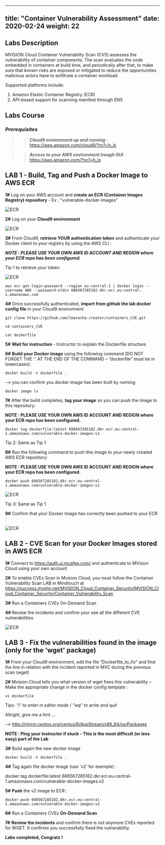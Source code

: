 
---
title: "Container Vulnerability Assessment"
date: 2020-02-24
weight: 22
---

## Labs Description

MVISION Cloud Container Vulnerability Scan (CVS) assesses the vulnerability of container components. The scan evaluates the code embedded in containers at build time, and periodically after that, to make sure that known risks are exposed or mitigated to reduce the opportunities malicious actors have to exfiltrate a container workload.

Supported platforms include:

1. Amazon Elastic Container Registry (ECR)
2. API-based support for scanning manifest through ENS

## Labs Course

### *_Prerequisites_*
>> _**Cloud9 environment up and running**_ : https://aws.amazon.com/cloud9/?nc1=h_ls

>>***Access to your AWS environment trough GUI*** : https://aws.amazon.com/?nc1=h_ls

## LAB 1 - Build, Tag and Push a Docker Image to AWS ECR
**1#** Log on your AWS account and **create an ECR (Container Images Registry) repository** - Ex : "vulnerable-docker-images"

![ECR](/images/ECR-1.png?classes=border,shadow)

**2#** Log on your **Cloud9 environment** 

![ECR](/images/ECR-02.png?classes=border,shadow)

**3#** From Cloud9, **retrieve YOUR authentication token** and authenticate your Docker client to your registry by using the AWS CLI :

***NOTE : PLEASE USE YOUR OWN AWS ID ACCOUNT AND REGION where your ECR repo has been configured.***

Tip 1 to retrieve your token:

![ECR](/images/ECR-03.png?classes=border,shadow)

```
aws ecr get-login-password --region eu-central-1 | docker login --username AWS --password-stdin 686567285182.dkr.ecr.eu-central-1.amazonaws.com

```
**4#** Once successfully authenticated, **import from github the lab docker config file** in your Cloud9 environment

```
git clone https://github.com/lmarecha-creator/containers_CVE.git
```

```
cd containers_CVE
```

```
cat dockerfile
```
**5#** **Wait for instruction** - Instructor to explain the Dockerfile structure

**6#** **Build your Docker image** using the following command (DO NOT FORGET THE ‘.’ AT THE END OF THE COMMAND – “dockerfile” must be in lowercases):

```
docker build -t dockerfile .
```
--> you can confirm you docker image has been built by running 

```
docker image ls
```

**7#** After the build completes, **tag your image** so you can push the image to this repository:

**NOTE : PLEASE USE YOUR OWN AWS ID ACCOUNT AND REGION where your ECR repo has been configured.**

```
docker tag dockerfile:latest 686567285182.dkr.ecr.eu-central-1.amazonaws.com/vulnerable-docker-images:v1
```
Tip 2: Same as Tip 1

**8#** Run the following command to push this image to your newly created AWS ECR repository:

**NOTE : PLEASE USE YOUR OWN AWS ID ACCOUNT AND REGION where your ECR repo has been configured.**

```
docker push 686567285182.dkr.ecr.eu-central-1.amazonaws.com/vulnerable-docker-images:v1
```
![ECR](/images/ECR-04.png?classes=border,shadow)

Tip 3: Same as Tip 1

**9#** Confirm that your Docker Image has correctly been pushed to your ECR :

![ECR](/images/ECR-05.png?classes=border,shadow)

## LAB 2 - CVE Scan for your Docker Images stored in AWS ECR

**1#**	Connect to https://auth.ui.mcafee.com/ and authenticate to MVision Cloud using your own account

**2#**	To enable CVEs Scan in Mvision Cloud, you must follow the Container Vulnerability Scan LAB in Mindtouch at https://success.myshn.net/MVISION_Cloud_Container_Security/MVISION_Cloud_Container_Security/Container_Vulnerability_Scan

**3#**	Run a Containers CVEs On-Demand Scan

**4#**	Review the incidents and confirm your see all the different CVE vulnerabilities

![ECR](/images/ECR-06.png?classes=border,shadow)

## LAB 3 - Fix the vulnerabilities found in the image (only for the 'wget' package)

**1#**	From your Cloud9 environment, edit the file “Dockerfile_to_fix” and find the line in relation with the incident reported in MVC during the previous scan (wget)

**2#**	Mvision Cloud tells you what version of wget fixes this vulnerability – Make the appropriate change in the docker config template :

```
vi dockerfile
```
Tips:
*"i" to enter in editor mode / "wq" to write and quit*

Allright, give me a hint ...

--> http://mirror.centos.org/centos/8/AppStream/x86_64/os/Packages

**NOTE : Ping your instructor if stuck - This is the most difficult (or less easy) part of the Lab**

**3#**	Build again the new docker image

```
docker build -t dockerfile .
```
**4#**	Tag again the docker image (use 'v2' for exemple) :

docker tag dockerfile:latest 686567285182.dkr.ecr.eu-central-1.amazonaws.com/vulnerable-docker-images:v2

**5#**	**Push** the v2 image to ECR :

```
docker push 686567285182.dkr.ecr.eu-central-1.amazonaws.com/vulnerable-docker-images:v2
```
**6#**	Run a Containers CVEs **On-Demand Scan**

**7#**	**Review the incidents** and confirm there is not anymore CVEs reported for WGET. It confirms you successfully fixed the vulnerability.


**Labs completed, Congratz !**



